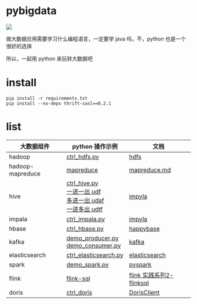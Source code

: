 # pybigdata
![](https://img.shields.io/badge/python-3.6%2B-brightgreen)

做大数据应用需要学习什么编程语言，一定要学 java 吗，不，python 也是一个很好的选择

所以，一起用 python 来玩转大数据吧



# install

```shell
pip install -r requirements.txt
pip install --no-deps thrift-sasl==0.2.1
```



# list

| 大数据组件            | python 操作示例                                                                                                                        | 文档 |
|------------------|------------------------------------------------------------------------------------------------------------------------------------| --------------- |
| hadoop           | [ctrl_hdfs.py](hadoop/ctrl_hdfs.py)                                                                                                | [hdfs](https://hdfscli.readthedocs.io/en/latest/) |
| hadoop-mapreduce | [mapreduce](hadoop/mapreduce/wordcount)                                                                                            | [mapreduce.md](hadoop/mapreduce/wordcount/wordcount.md)    |
| hive             | [ctrl_hive.py](hive/ctrl_hive.py) <br> [一进一出 udf](hive/hive-udf) <br> [多进一出 udaf](hive/hive-udaf) <br> [一进多出 udtf](hive/hive-udtf) | [impyla](https://github.com/cloudera/impyla)                |
| impala           | [ctrl_impala.py](impala/ctrl_impala.py)                                                                                            | [impyla](https://github.com/cloudera/impyla) |
| hbase            | [ctrl_hbase.py](hbase/ctrl_hbase.py)                                                                                               | [happybase](https://happybase.readthedocs.io/en/latest/user.html#retrieving-data) |
| kafka            | [demo_producer.py](kafka/demo_producer.py) <br> [demo_consumer.py](kafka/demo_consumer.py)                                         | [kafka](https://kafka-python.readthedocs.io/en/master/) |
| elasticsearch    | [ctrl_elasticsearch.py](elasticsearch/ctrl_elasticsearch.py)                                                                       | [elasticsearch](https://elasticsearch-py.readthedocs.io/en/7.7.1/) |
| spark            | [demo_spark.py](spark/demo_spark.py)                                                                                               | [pyspark](http://spark.apache.org/docs/latest/api/python/getting_started/index.html)                |
| flink            | [flink-sql](flink/flink-sql)                                                                                                       |  [flink 实践系列2-flinksql](http://blog.turboway.top/article/flinksql/)                |
| doris            | [ctrl_doris](doris/ctrl_doris.py)                                                                                                  |  [DorisClient](https://github.com/TurboWay/DorisClient)                |
